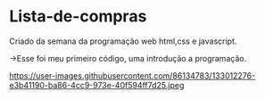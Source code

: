 # Lista-de-compras

Criado da semana da programação web html,css e javascript.

->Esse foi meu primeiro código, uma introdução a programação.

https://user-images.githubusercontent.com/86134783/133012276-e3b41190-ba86-4cc9-973e-40f594ff7d25.jpeg
